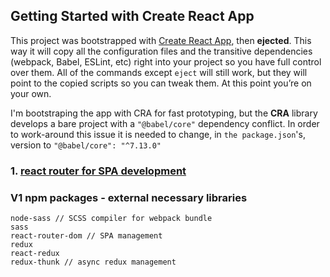 ## Getting Started with Create React App

This project was bootstrapped with [Create React App](https://github.com/facebook/create-react-app), then **ejected**. This way it will copy all the configuration files and the transitive dependencies (webpack, Babel, ESLint, etc) right into your project so you have full control over them. All of the commands except `eject` will still work, but they will point to the copied scripts so you can tweak them. At this point you’re on your own.

I'm bootstraping the app with CRA for fast prototyping, but the **CRA** library develops a bare project with a `"@babel/core"` dependency conflict. In order to work-around this issue it is needed to change, in `the package.json`'s, version to `"@babel/core": "^7.13.0"`

### 1. [react router for SPA development](https://create-react-app.dev/docs/setting-up-your-editor/#experimental-extending-the-eslint-config)

### V1 npm packages - external necessary libraries

```
node-sass // SCSS compiler for webpack bundle
sass
react-router-dom // SPA management
redux
react-redux 
redux-thunk // async redux management
```